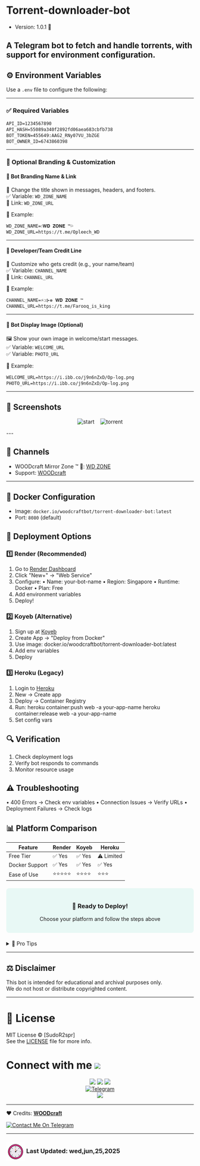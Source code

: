 # Torrent-downloader-bot
- Version: 1.0.1 🎉

A Telegram bot to fetch and handle torrents, with support for environment configuration.
---

## ⚙️ Environment Variables

Use a `.env` file to configure the following:

---

### ✅ Required Variables

```env
API_ID=1234567890
API_HASH=55089a340f2892fd06aea683cbfb738
BOT_TOKEN=455649:AAG2_RNy07VU_3bZGE
BOT_OWNER_ID=6743860398
```

---

### 🧩 Optional Branding & Customization

#### 🔹 Bot Branding Name & Link  
📝 Change the title shown in messages, headers, and footers.  
✅ Variable: `WD_ZONE_NAME`  
🔗 Link: `WD_ZONE_URL`  

📌 Example:

```env
WD_ZONE_NAME=💧𝐖𝐃 𝐙𝐎𝐍𝐄 ™💦
WD_ZONE_URL=https://t.me/Opleech_WD
```

---

#### 🔹 Developer/Team Credit Line  
👤 Customize who gets credit (e.g., your name/team)  
✅ Variable: `CHANNEL_NAME`  
🔗 Link: `CHANNEL_URL`  

📌 Example:

```env
CHANNEL_NAME=⚡❍⊱❁ 𝐖𝐃 𝐙𝐎𝐍𝐄 ™
CHANNEL_URL=https://t.me/Farooq_is_king
```

---

#### 🔹 Bot Display Image (Optional)  
🖼️ Show your own image in welcome/start messages.  
✅ Variable: `WELCOME_URL`  
✅ Variable: `PHOTO_URL`  

📌 Example:

```env
WELCOME_URL=https://i.ibb.co/j9n6nZxD/Op-log.png
PHOTO_URL=https://i.ibb.co/j9n6nZxD/Op-log.png
```

---
## 📸 Screenshots

<p align="center">
  <img src="https://i.ibb.co/3yVXrs7k/op-torrent.png" alt="start" width="300"/>
  &nbsp;&nbsp;
  <img src="https://graph.org/file/4e8a1172e8ba4b7a0bdfa.jpg" alt="torrent" width="300"/>
</p>
---

## 📢 Channels

- WOODcraft Mirror Zone ™ 🦅: [WD ZONE](https://t.me/Opleech_WD)  
- Support: [WOODcraft](https://t.me/Farooq_is_king)

---

## 🐳 Docker Configuration

- Image: ```docker.io/woodcraftbot/torrent-downloader-bot:latest```
- Port: `8080` (default)

## 🚀 Deployment Options

### 1️⃣ Render (Recommended)

1. Go to [Render Dashboard](https://dashboard.render.com/)
2. Click "New+" → "Web Service"
3. Configure:
   • Name: your-bot-name
   • Region: Singapore
   • Runtime: Docker
   • Plan: Free
4. Add environment variables
5. Deploy!

### 2️⃣ Koyeb (Alternative)

1. Sign up at [Koyeb](https://www.koyeb.com/)
2. Create App → "Deploy from Docker"
3. Use image:
   docker.io/woodcraftbot/torrent-downloader-bot:latest
4. Add env variables
5. Deploy

### 3️⃣ Heroku (Legacy)

1. Login to [Heroku](https://heroku.com)
2. New → Create app
3. Deploy → Container Registry
4. Run:
   heroku container:push web -a your-app-name
   heroku container:release web -a your-app-name
5. Set config vars

## 🔍 Verification

1. Check deployment logs
2. Verify bot responds to commands
3. Monitor resource usage


## ⚠️ Troubleshooting

• 400 Errors → Check env variables
• Connection Issues → Verify URLs
• Deployment Failures → Check logs


## 📊 Platform Comparison
| Feature        | Render | Koyeb | Heroku |
|---------------|--------|-------|--------|
| Free Tier     | ✅ Yes | ✅ Yes | ⚠ Limited |
| Docker Support| ✅ Yes | ✅ Yes | ✅ Yes |
| Ease of Use   | ⭐⭐⭐⭐⭐ | ⭐⭐⭐⭐ | ⭐⭐⭐ |

<div align="center" style="background:#e8f8f5;padding:15px;border-radius:8px;margin:20px 0;">
<h3>🚀 Ready to Deploy!</h3>
<p>Choose your platform and follow the steps above</p>
</div>

<details>
<summary>📌 Pro Tips</summary>

1. Start with Render for easiest setup
2. Monitor your free tier limits
3. Use webhooks for notifications
4. Keep your Docker image updated
</details>

---

## ⚖️ Disclaimer

This bot is intended for educational and archival purposes only.  
We do not host or distribute copyrighted content.

---

# 📜 License

MIT License © [SudoR2spr]  
See the [LICENSE](./LICENSE) file for more info.


# Connect with me <img src="https://media.giphy.com/media/iY8CRBdQXODJSCERIr/giphy.gif" width="30px">
<p align="center">
<a href="https://t.me/Opleech_WD"><img src="https://img.shields.io/badge/-𝐖𝐎𝐎𝐃𝐜𝐫𝐚𝐟𝐭 𝐌𝐢𝐫𝐫𝐨𝐫 𝐙𝐨𝐧𝐞™%20%20-0077B5?style=flat&logo=Telegram&logoColor=white"/></a>
<a href="https://t.me/WD_Topic_Group"><img src="https://img.shields.io/badge/-Wᴅ Tᴏᴘɪᴄ Gʀᴏᴜᴘ%20%20-0077B5?style=flat&logo=Telegram&logoColor=white"/></a>
<a href="https://t.me/WD_Request_Bot"><img src="https://img.shields.io/badge/-𝐖𝐎𝐎𝐃𝐜𝐫𝐚𝐟𝐭,𝐬 𝐁𝐨𝐭%20%20-0077B5?style=flat&logo=Telegram&logoColor=white"/></a>
 <br>
<a href="https://t.me/Opleech"><img title="Telegram" src="https://img.shields.io/static/v1?label=WD.Zone&message=TG&color=blue-green"></a> 
 <br>
<img src="https://media.giphy.com/media/jpVnC65DmYeyRL4LHS/giphy.gif" width="20%"> 
</p>
 
-----
♥️ Credits: [𝐖𝐎𝐎𝐃𝐜𝐫𝐚𝐟𝐭](https://t.me/Farooq_is_KING)

[![Contact Me On Telegram](https://img.shields.io/badge/Telegram-2CA5E0?style=for-the-badge&logo=telegram&logoColor=white)](https://t.me/Farooq_is_king)

<hr>
<h3><img src="https://raw.githubusercontent.com/SudoR2spr/SudoR2spr/main/Premium-icon/clock-time.gif" align="center" width="50"> Last Updated: wed,jun,25,2025</h3>
